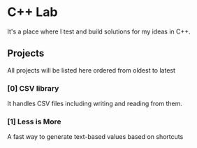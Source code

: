 # C++ Lab
It's a place where I test and build solutions for my ideas in C++. 

## Projects
All projects will be listed here ordered from oldest to latest

### [0] CSV library
It handles CSV files including writing and reading from them.

### [1] Less is More
A fast way to generate text-based values based on shortcuts
